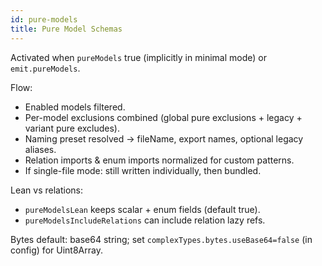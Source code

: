```yaml
---
id: pure-models
title: Pure Model Schemas
---
```


Activated when `pureModels` true (implicitly in minimal mode) or `emit.pureModels`.

Flow:
- Enabled models filtered.
- Per-model exclusions combined (global pure exclusions + legacy + variant pure excludes).
- Naming preset resolved → fileName, export names, optional legacy aliases.
- Relation imports & enum imports normalized for custom patterns.
- If single-file mode: still written individually, then bundled.

Lean vs relations:
- `pureModelsLean` keeps scalar + enum fields (default true).
- `pureModelsIncludeRelations` can include relation lazy refs.

Bytes default: base64 string; set `complexTypes.bytes.useBase64=false` (in config) for Uint8Array.
